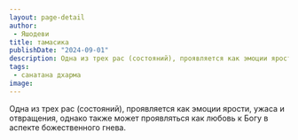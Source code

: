 ```yaml
---
layout: page-detail
author:
 - Яшодеви
title: тамасика
publishDate: "2024-09-01"
description: Одна из трех рас (состояний), проявляется как эмоции ярости, ужаса и отвращения, однако также может проявляться как любовь к Богу в аспекте божественного гнева.
tags:
 - санатана дхарма
image: 
---
```


Одна из трех рас (состояний), проявляется как эмоции ярости, ужаса и отвращения, однако также может проявляться как любовь к Богу в аспекте божественного гнева.

